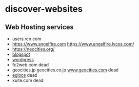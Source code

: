 # discover-websites
## Web Hosting services
* users.rcn.com
* https://www.angelfire.com https://www.angelfire.lycos.com/
* https://neocities.org/
* [blogspot](https://www.blogspot.com/)
* [wordpress](https://www.wordpress.com/)
* fc2web.com dead
* geocities.jp geocities.co.jp www.geocities.com dead
* [egloos](https://web.archive.org/web/20230228193859/http://egloos.com/) dead
* xuite.com dead
